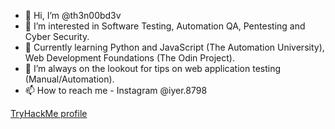 - 👋 Hi, I’m @th3n00bd3v
- 👀 I’m interested in Software Testing, Automation QA, Pentesting and Cyber Security.
- 🌱 Currently learning Python and JavaScript (The Automation University), Web Development Foundations (The Odin Project).
- 💞️ I’m always on the lookout for tips on web application testing (Manual/Automation).
- 📫 How to reach me - Instagram @iyer.8798

[TryHackMe profile](https://tryhackme.com/p/zabilac)
  
<!---
th3n00bd3v/th3n00bd3v is a ✨ special ✨ repository because its `README.md` (this file) appears on your GitHub profile.
You can click the Preview link to take a look at your changes.
--->
